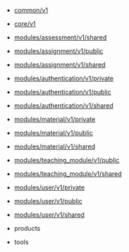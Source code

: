 - [common/v1](/common/v1/proto.common.v1)
- [core/v1](/core/v1/proto.core.v1)
- [modules/assessment/v1/shared](/modules/assessment/v1/shared/proto.modules.assessment.v1.shared)
- [modules/assignment/v1/public](/modules/assignment/v1/public/proto.modules.assignment.v1.public)
- [modules/assignment/v1/shared](/modules/assignment/v1/shared/proto.modules.assignment.v1.shared)
- [modules/authentication/v1/private](/modules/authentication/v1/private/proto.modules.authentication.v1.private)
- [modules/authentication/v1/public](/modules/authentication/v1/public/proto.modules.authentication.v1.public)
- [modules/authentication/v1/shared](/modules/authentication/v1/shared/proto.modules.authentication.v1.shared)
- [modules/material/v1/private](/modules/material/v1/private/proto.modules.material.v1.private)
- [modules/material/v1/public](/modules/material/v1/public/proto.modules.material.v1.public)
- [modules/material/v1/shared](/modules/material/v1/shared/proto.modules.material.v1.shared)
- [modules/teaching_module/v1/public](/modules/teaching_module/v1/public/proto.modules.teaching_module.v1.public)
- [modules/teaching_module/v1/shared](/modules/teaching_module/v1/shared/proto.modules.teaching_module.v1.shared)
- [modules/user/v1/private](/modules/user/v1/private/proto.modules.user.v1.private)
- [modules/user/v1/public](/modules/user/v1/public/proto.modules.user.v1.public)
- [modules/user/v1/shared](/modules/user/v1/shared/proto.modules.user.v1.shared)
- products


- tools


